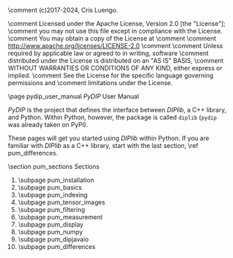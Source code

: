 \comment (c)2017-2024, Cris Luengo.

\comment Licensed under the Apache License, Version 2.0 [the "License"];
\comment you may not use this file except in compliance with the License.
\comment You may obtain a copy of the License at
\comment
\comment    http://www.apache.org/licenses/LICENSE-2.0
\comment
\comment Unless required by applicable law or agreed to in writing, software
\comment distributed under the License is distributed on an "AS IS" BASIS,
\comment WITHOUT WARRANTIES OR CONDITIONS OF ANY KIND, either express or implied.
\comment See the License for the specific language governing permissions and
\comment limitations under the License.


\page pydip_user_manual *PyDIP* User Manual

*PyDIP* is the project that defines the interface between *DIPlib*, a C++ library,
and Python. Within Python, however, the package is called `diplib` (`pydip` was already
taken on PyPI).

These pages will get you started using *DIPlib* within Python. If you are familiar with
*DIPlib* as a C++ library, start with the last section, \ref pum_differences.

\section pum_sections Sections

1. \subpage pum_installation
1. \subpage pum_basics
1. \subpage pum_indexing
1. \subpage pum_tensor_images
1. \subpage pum_filtering
1. \subpage pum_measurement
1. \subpage pum_display
1. \subpage pum_numpy
1. \subpage pum_dipjavaio
1. \subpage pum_differences
